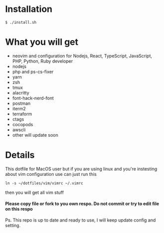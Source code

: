 # Installation

```
$ ./install.sh
```

# What you will get
- neovim and configuration for Nodejs, React, TypeScript, JavaScript, PHP, Python, Ruby developer
- nodejs
- php and ps-cs-fixer
- yarn
- zsh
- tmux
- alacritty
- font-hack-nerd-font
- postman
- iterm2
- terraform
- ctags
- cocopods
- awscli
- other will update soon

# Details
This dotfile for MacOS user but if you are using linux and you're instesting about vim configuration use can just run this
```
ln -s ~/dotfiles/vim/vimrc ~/.vimrc
```
then you will get all vim stuff


#### Please copy file or fork to you own respo. Do not commit or try to edit file on this respo 

Ps. This repo is up to date and ready to use, I will keep update config and setting. 
